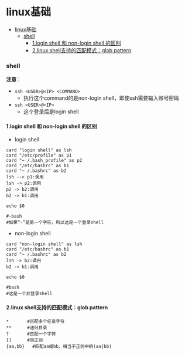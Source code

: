 # linux基础

<!-- @import "[TOC]" {cmd="toc" depthFrom=1 depthTo=6 orderedList=false} -->
<!-- code_chunk_output -->

- [linux基础](#linux基础)
    - [shell](#shell)
      - [1.login shell 和 non-login shell 的区别](#1login-shell-和-non-login-shell-的区别)
      - [2.linux shell支持的匹配模式：glob pattern](#2linux-shell支持的匹配模式glob-pattern)

<!-- /code_chunk_output -->

### shell
**注意**：
* `ssh <USER>@<IP> <COMMAND>`
  * 执行这个command的是non-login shell，即使ssh需要输入账号密码
* `ssh <USER>@<IP>`
  * 这个登录后是login shell
#### 1.login shell 和 non-login shell 的区别
* login shell
```plantuml
card "login shell" as lsh
card "/etc/profile" as p1
card "~ /.bash_profile" as p2
card "/etc/bashrc" as b1
card "~ /.bashrc" as b2
lsh --> p1:调用
lsh -> p2:调用
p2 -> b2:调用
b2 -> b1:调用  
```
```shell
echo $0

#-bash
#如果“-”是第一个字符，所以这是一个登录shell
```
* non-login shell
```plantuml
card "non-login shell" as lsh
card "/etc/bashrc" as b1
card "~ /.bashrc" as b2
lsh -> b2:调用
b2 -> b1:调用
```
```shell
echo $0

#bash
#这是一个非登录shell
```

#### 2.linux shell支持的匹配模式：glob pattern
```shell
*       #匹配多个任意字符
**      #递归目录
?       #匹配一个字符
[]      #同正则
{aa,bb}   #匹配aa或bb，相当于正则中的(aa|bb)
```
